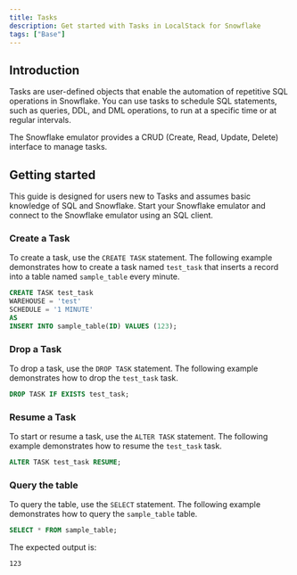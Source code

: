 ```yaml
---
title: Tasks
description: Get started with Tasks in LocalStack for Snowflake
tags: ["Base"]
---
```


## Introduction

Tasks are user-defined objects that enable the automation of repetitive SQL operations in Snowflake. You can use tasks to schedule SQL statements, such as queries, DDL, and DML operations, to run at a specific time or at regular intervals.

The Snowflake emulator provides a CRUD (Create, Read, Update, Delete) interface to manage tasks.

## Getting started

This guide is designed for users new to Tasks and assumes basic knowledge of SQL and Snowflake. Start your Snowflake emulator and connect to the Snowflake emulator using an SQL client.

### Create a Task

To create a task, use the `CREATE TASK` statement. The following example demonstrates how to create a task named `test_task` that inserts a record into a table named `sample_table` every minute.

```sql showLineNumbers
CREATE TASK test_task
WAREHOUSE = 'test'
SCHEDULE = '1 MINUTE'
AS
INSERT INTO sample_table(ID) VALUES (123);
```

### Drop a Task

To drop a task, use the `DROP TASK` statement. The following example demonstrates how to drop the `test_task` task.

```sql
DROP TASK IF EXISTS test_task;
```

### Resume a Task

To start or resume a task, use the `ALTER TASK` statement. The following example demonstrates how to resume the `test_task` task.

```sql
ALTER TASK test_task RESUME;
```

### Query the table

To query the table, use the `SELECT` statement. The following example demonstrates how to query the `sample_table` table.

```sql
SELECT * FROM sample_table;
```

The expected output is:

```plaintext
123
```
